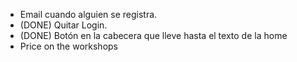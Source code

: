 * Email cuando alguien se registra.
* (DONE) Quitar Login.
* (DONE) Botón en la cabecera que lleve hasta el texto de la home
* Price on the workshops